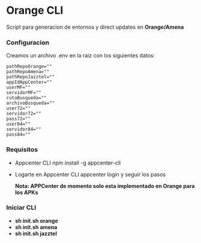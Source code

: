 # Orange CLI
Script para generacion de entornos y direct updates en **Orange/Amena**
### Configuracion
Creamos un archivo .env en la raiz con los siguientes datos:
```
pathRepoOrange=""
pathRepoAmena=""
pathRepoJazztel=""
appIdAppCenter=""
userMF=""
servidorMF=""
rutaBusqueda=""
archivoBusqueda=""
user72=""
servidor72=""
pass72=""
user84=""
servidor84=""
pass84=""

```

### Requisitos
- Appcenter CLI
  npm install -g appcenter-cli

- Logarte en Appcenter CLI
  appcenter login y seguir los pasos

  **Nota: APPCenter de momento solo esta implementado en Orange para los APKs**

### Iniciar CLI
- **sh init.sh orange**
- **sh init.sh amena**
- **sh init.sh jazztel**

